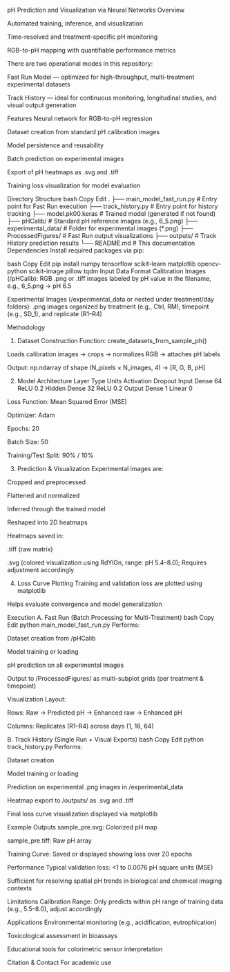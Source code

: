 pH Prediction and Visualization via Neural Networks
Overview


Automated training, inference, and visualization

Time-resolved and treatment-specific pH monitoring

RGB-to-pH mapping with quantifiable performance metrics

There are two operational modes in this repository:

Fast Run Model — optimized for high-throughput, multi-treatment experimental datasets

Track History — ideal for continuous monitoring, longitudinal studies, and visual output generation

Features
Neural network for RGB-to-pH regression

Dataset creation from standard pH calibration images

Model persistence and reusability

Batch prediction on experimental images

Export of pH heatmaps as .svg and .tiff

Training loss visualization for model evaluation

Directory Structure
bash
Copy
Edit
.
├── main_model_fast_run.py       # Entry point for Fast Run execution
├── track_history.py             # Entry point for history tracking
├── model.pk00.keras             # Trained model (generated if not found)
├── pHCalib/                     # Standard pH reference images (e.g., 6_5.png)
├── experimental_data/           # Folder for experimental images (*.png)
├── ProcessedFigures/            # Fast Run output visualizations
├── outputs/                     # Track History prediction results
└── README.md                    # This documentation
Dependencies
Install required packages via pip:

bash
Copy
Edit
pip install numpy tensorflow scikit-learn matplotlib opencv-python scikit-image pillow tqdm
Input Data Format
Calibration Images (/pHCalib):
RGB .png or .tiff images labeled by pH value in the filename, e.g., 6_5.png → pH 6.5

Experimental Images (/experimental_data or nested under treatment/day folders):
.png images organized by treatment (e.g., Ctrl, RM), timepoint (e.g., SD_1), and replicate (R1–R4)

Methodology
1. Dataset Construction
Function: create_datasets_from_sample_ph()

Loads calibration images → crops → normalizes RGB → attaches pH labels

Output: np.ndarray of shape (N_pixels × N_images, 4) → [R, G, B, pH]

2. Model Architecture
Layer	Type	Units	Activation	Dropout
Input	Dense	64	ReLU	0.2
Hidden	Dense	32	ReLU	0.2
Output	Dense	1	Linear	0

Loss Function: Mean Squared Error (MSE)

Optimizer: Adam

Epochs: 20

Batch Size: 50

Training/Test Split: 90% / 10%

3. Prediction & Visualization
Experimental images are:

Cropped and preprocessed

Flattened and normalized

Inferred through the trained model

Reshaped into 2D heatmaps

Heatmaps saved in:

.tiff (raw matrix)

.svg (colored visualization using RdYlGn, range: pH 5.4–8.0); Requires adjustment accordingly

4. Loss Curve Plotting
Training and validation loss are plotted using matplotlib

Helps evaluate convergence and model generalization

Execution
A. Fast Run (Batch Processing for Multi-Treatment)
bash
Copy
Edit
python main_model_fast_run.py
Performs:

Dataset creation from /pHCalib

Model training or loading

pH prediction on all experimental images

Output to /ProcessedFigures/ as multi-subplot grids (per treatment & timepoint)

Visualization Layout:

Rows: Raw → Predicted pH → Enhanced raw → Enhanced pH

Columns: Replicates (R1–R4) across days (1, 16, 64)

B. Track History (Single Run + Visual Exports)
bash
Copy
Edit
python track_history.py
Performs:

Dataset creation

Model training or loading

Prediction on experimental .png images in /experimental_data

Heatmap export to /outputs/ as .svg and .tiff

Final loss curve visualization displayed via matplotlib

Example Outputs
sample_pre.svg: Colorized pH map

sample_pre.tiff: Raw pH array

Training Curve: Saved or displayed showing loss over 20 epochs

Performance
Typical validation loss: <1 to 0.0076 pH square units (MSE)

Sufficient for resolving spatial pH trends in biological and chemical imaging contexts

Limitations
Calibration Range: Only predicts within pH range of training data (e.g., 5.5–8.0), adjust accordingly


Applications
Environmental monitoring (e.g., acidification, eutrophication)

Toxicological assessment in bioassays

Educational tools for colorimetric sensor interpretation

Citation & Contact
For academic use
